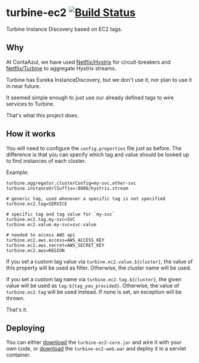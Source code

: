 # turbine-ec2 [![Build Status](https://travis-ci.org/ContaAzul/turbine-ec2.svg?branch=master)](https://travis-ci.org/ContaAzul/turbine-ec2)

Turbine Instance Discovery based on EC2 tags.

## Why

At ContaAzul, we have used [Netflix/Hystrix][hystrix] for circuit-breakers and
[Netflix/Turbine][turbine] to
aggregate Hystrix streams.

Turbine has Eureka InstanceDiscovery, but we don't use it, nor plan to use it
in near future.

It seemed simple enough to just use our already defined tags to wire services
to Turbine.

That's what this project does.

## How it works

You will need to configure the `config.properties` file just as before. The
difference is that you can specify which tag and value should be looked up to find
instances of each cluster.

Example:

```properties
turbine.aggregator.clusterConfig=my-svc,other-svc
turbine.instanceUrlSuffix=:8080/hystrix.stream

# generic tag, used whenever a specific tag is not specified
turbine.ec2.tag=SERVICE

# specific tag and tag value for `my-svc`
turbine.ec2.tag.my-svc=SVC
turbine.ec2.value.my-svc=svc-value

# needed to access AWS api
turbine.ec2.aws.access=AWS_ACCESS_KEY
turbine.ec2.aws.secret=AWS_SECRET_KEY
turbine.ec2.aws=REGION
```

If you set a custom tag value via `turbine.ec2.value.${cluster}`, the value
of this property will be used as filter. Otherwise, the cluster name will be
used.

If you set a custom tag name via `turbine.ec2.tag.${cluster}`, the given
value will be used as `tag:${tag_you_provided}`. Otherwise, the value of
`turbine.ec2.tag` will be used instead. If none is set, an exception will
be thrown.

That's it.

## Deploying

You can either [download][download] the `turbine-ec2-core.jar` and wire
it with your own code, or [download][download] the `turbine-ec2-web.war`
and deploy it in a servlet container.

[download]: https://github.com/ContaAzul/turbine-ec2/releases
[hystrix]: https://github.com/Netflix/Hystrix
[turbine]: https://github.com/Netflix/Turbine
